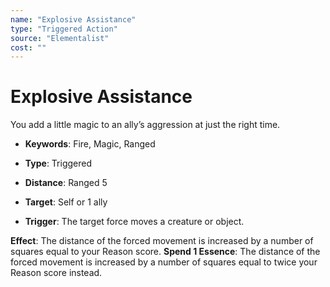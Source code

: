 ```yaml
---
name: "Explosive Assistance"
type: "Triggered Action"
source: "Elementalist"
cost: ""
---
```


# Explosive Assistance

You add a little magic to an ally’s aggression at just the right time.


- **Keywords**: Fire, Magic, Ranged

- **Type**: Triggered

- **Distance**: Ranged 5

- **Target**: Self or 1 ally

- **Trigger**: The target force moves a creature or object.

**Effect**: The distance of the forced movement is increased by a number of squares equal to your Reason score.
**Spend 1 Essence**: The distance of the forced movement is increased by a number of squares equal to twice your Reason score instead.

